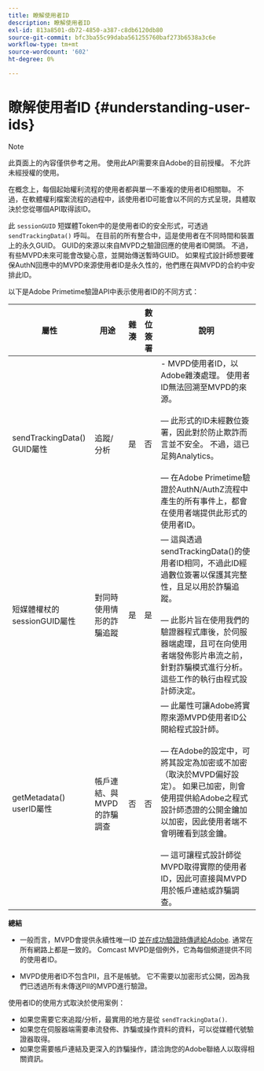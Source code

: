 ```yaml
---
title: 瞭解使用者ID
description: 瞭解使用者ID
exl-id: 813a8501-db72-4850-a387-c8db6120db80
source-git-commit: bfc3ba55c99daba561255760baf273b6538a3c6e
workflow-type: tm+mt
source-wordcount: '602'
ht-degree: 0%

---
```


# 瞭解使用者ID {#understanding-user-ids}

>[!NOTE]
>
>此頁面上的內容僅供參考之用。 使用此API需要來自Adobe的目前授權。 不允許未經授權的使用。

在概念上，每個起始權利流程的使用者都與單一不重複的使用者ID相關聯。 不過，在軟體權利檔案流程的過程中，該使用者ID可能會以不同的方式呈現，具體取決於您從哪個API取得該ID。

此 `sessionGUID` 短媒體Token中的是使用者ID的安全形式，可透過 `sendTrackingData()` 呼叫。 在目前的所有整合中，這是使用者在不同時間和裝置上的永久GUID。 GUID的來源以來自MVPD之驗證回應的使用者ID開頭。 不過，有些MVPD未來可能會改變心意，並開始傳送暫時GUID。 如果程式設計師想要確保AuthN回應中的MVPD來源使用者ID是永久性的，他們應在與MVPD的合約中安排此ID。

以下是Adobe Primetime驗證API中表示使用者ID的不同方式：

| 屬性 | 用途 | 雜湊 | 數位簽署 | 說明 |
| --- | --- | --- | --- | --- |
| sendTrackingData() GUID屬性 | 追蹤/分析 | 是 | 否 | - MVPD使用者ID，以Adobe雜湊處理。 使用者ID無法回溯至MVPD的來源。 </br> </br>  — 此形式的ID未經數位簽署，因此對於防止欺詐而言並不安全。 不過，這已足夠Analytics。  </br> </br>  — 在Adobe Primetime驗證於AuthN/AuthZ流程中產生的所有事件上，都會在使用者端提供此形式的使用者ID。 |
| 短媒體權杖的sessionGUID屬性 | 對同時使用情形的詐騙追蹤 | 是 | 是 |  — 這與透過sendTrackingData()的使用者ID相同，不過此ID經過數位簽署以保護其完整性，且足以用於詐騙追蹤。 </br> </br>  — 此影片旨在使用我們的驗證器程式庫後，於伺服器端處理，且可在向使用者端發佈影片串流之前，針對詐騙模式進行分析。  這些工作的執行由程式設計師決定。 |
| getMetadata() userID屬性 | 帳戶連結、與MVPD的詐騙調查 | 否 | 否 |  — 此屬性可讓Adobe將實際來源MVPD使用者ID公開給程式設計師。 </br> </br>  — 在Adobe的設定中，可將其設定為加密或不加密（取決於MVPD偏好設定）。 如果已加密，則會使用提供給Adobe之程式設計師憑證的公開金鑰加以加密，因此使用者端不會明確看到該金鑰。 </br> </br>  — 這可讓程式設計師從MVPD取得實際的使用者ID，因此可直接與MVPD用於帳戶連結或詐騙調查。 |


**總結**

* 一般而言，MVPD會提供永續性唯一ID <u>並在成功驗證時傳遞給Adobe</u>. 通常在所有網路上都是一致的。 Comcast MVPD是個例外，它為每個頻道提供不同的使用者ID。

* MVPD使用者ID不包含PII，且不是帳號。 它不需要以加密形式公開，因為我們已透過所有未傳送PII的MVPD進行驗證。

使用者ID的使用方式取決於使用案例：

* 如果您需要它來追蹤/分析，最實用的地方是從 `sendTrackingData()`.
* 如果您在伺服器端需要串流發佈、詐騙或操作資料的資料，可以從媒體代號驗證器取得。
* 如果您需要帳戶連結及更深入的詐騙操作，請洽詢您的Adobe聯絡人以取得相關資訊。
